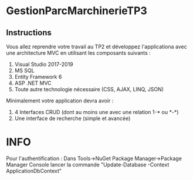 # GestionParcMarchinerieTP3

## Instructions

Vous allez reprendre votre travail au TP2 et développez l'applicationa avec une architecture MVC en utilisant les composants suivants :

1. Visual Studio 2017-2019
2. MS SQL
3. Entity Framework 6
4. ASP .NET MVC
5. Toute autre technologie nécessaire (CSS, AJAX, LINQ, JSON)

Minimalement votre application devra avoir :

1. 4 Interfaces CRUD (dont au moins une avec une relation 1-* ou \*-*)
2. Une interface de recherche (simple et avancée)





# INFO

Pour l'authentification : Dans Tools->NuGet Package Manager->Package Manager Console lancer la commande "Update-Database -Context ApplicationDbContext"

